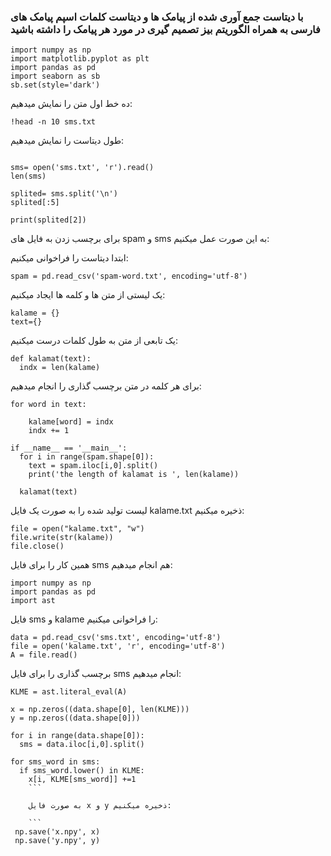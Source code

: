 ### با دیتاست جمع آوری شده از پیامک ها و دیتاست کلمات اسپم پیامک های فارسی به همراه الگوریتم بیز تصمیم گیری در مورد هر پیامک را داشته باشید

</div>

```  
import numpy as np
import matplotlib.pyplot as plt
import pandas as pd
import seaborn as sb
sb.set(style='dark')

```  
ده خط اول متن را نمایش میدهیم:

```  
!head -n 10 sms.txt

```  




طول دیتاست را نمایش میدهیم:

```

sms= open('sms.txt', 'r').read()
len(sms)

```

```
splited= sms.split('\n')
splited[:5]
```

```
print(splited[2])
```

برای برچسب زدن به فایل های spam و sms به این صورت عمل میکنیم:

ابتدا دیتاست را فراخوانی میکنیم:

```
spam = pd.read_csv('spam-word.txt', encoding='utf-8')
```

یک لیستی از متن ها و کلمه ها ایجاد میکنیم:

```
kalame = {}
text={}
```
یک تابعی از متن به طول کلمات درست میکنیم:
```
def kalamat(text):
  indx = len(kalame)
```

برای هر کلمه در متن برچسب گذاری را انجام میدهیم:

```
for word in text:
  
    kalame[word] = indx
    indx += 1

if __name__ == '__main__':
  for i in range(spam.shape[0]):
    text = spam.iloc[i,0].split()
    print('the length of kalamat is ', len(kalame))

  kalamat(text)
```
لیست تولید شده را به صورت یک فایل kalame.txt ذخیره میکنیم:

```
file = open("kalame.txt", "w")
file.write(str(kalame))
file.close()
```
همین کار را برای فایل sms هم انجام میدهیم:

```
import numpy as np
import pandas as pd
import ast
```
فایل sms  و kalame را فراخوانی میکنیم:

```
data = pd.read_csv('sms.txt', encoding='utf-8')
file = open('kalame.txt', 'r', encoding='utf-8')
A = file.read()
```

برچسب گذاری را برای فایل sms انجام میدهیم:

```
KLME = ast.literal_eval(A)

x = np.zeros((data.shape[0], len(KLME)))
y = np.zeros((data.shape[0]))

for i in range(data.shape[0]):
  sms = data.iloc[i,0].split()

for sms_word in sms:
  if sms_word.lower() in KLME:
    x[i, KLME[sms_word]] +=1
    ```
    
    به صورت فایل x و y ذخیره میکنیم:
    
    ```
 np.save('x.npy', x)
 np.save('y.npy', y)
```
